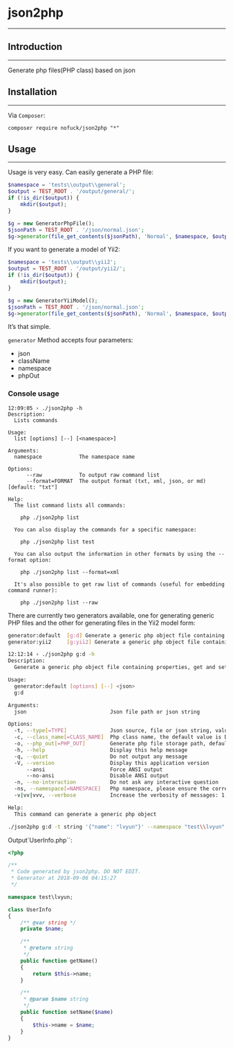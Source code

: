 # json2php
---------------

## Introduction
---------------
Generate php files(PHP class) based on json

## Installation
---------------
Via `Composer`:
```shell
composer require nofuck/json2php "*"
```

## Usage
---------------
Usage is very easy. Can easily generate a PHP file:
```php
$namespace = 'tests\\output\\general';
$output = TEST_ROOT . '/output/general/';
if (!is_dir($output)) {
    mkdir($output);
}

$g = new GeneratorPhpFile();
$jsonPath = TEST_ROOT . '/json/normal.json';
$g->generator(file_get_contents($jsonPath), 'Normal', $namespace, $output);
```

If you want to generate a model of Yii2:
```php
$namespace = 'tests\\output\\yii2';
$output = TEST_ROOT . '/output/yii2/';
if (!is_dir($output)) {
    mkdir($output);
}

$g = new GeneratorYiiModel();
$jsonPath = TEST_ROOT . '/json/normal.json';
$g->generator(file_get_contents($jsonPath), 'Normal', $namespace, $output);
```

It’s that simple.

`generator` Method accepts four parameters:
- json 
- className
- namespace
- phpOut

### Console usage
```shell
12:09:05 › ./json2php -h
Description:
  Lists commands

Usage:
  list [options] [--] [<namespace>]

Arguments:
  namespace            The namespace name

Options:
      --raw            To output raw command list
      --format=FORMAT  The output format (txt, xml, json, or md) [default: "txt"]

Help:
  The list command lists all commands:

    php ./json2php list

  You can also display the commands for a specific namespace:

    php ./json2php list test

  You can also output the information in other formats by using the --format option:

    php ./json2php list --format=xml

  It's also possible to get raw list of commands (useful for embedding command runner):

    php ./json2php list --raw
```

There are currently two generators available, one for generating generic PHP files and the other for generating files in the Yii2 model form:
```bash
generator:default  [g:d] Generate a generic php object file containing properties, get and set methods
generator:yii2     [g:yii2] Generate a generic php object file containing properties, get and set methods
```

```bash
12:12:14 › ./json2php g:d -h
Description:
  Generate a generic php object file containing properties, get and set methods

Usage:
  generator:default [options] [--] <json>
  g:d

Arguments:
  json                           Json file path or json string

Options:
  -t, --type[=TYPE]              Json source, file or json string, value in [file | string] [default: "file"]
  -c, --class_name[=CLASS_NAME]  Php class name, the default value is Default [default: "Generator1536207140"]
  -o, --php_out[=PHP_OUT]        Generate php file storage path, default to current directory [default: "./"]
  -h, --help                     Display this help message
  -q, --quiet                    Do not output any message
  -V, --version                  Display this application version
      --ansi                     Force ANSI output
      --no-ansi                  Disable ANSI output
  -n, --no-interaction           Do not ask any interactive question
  -ns, --namespace[=NAMESPACE]   Php namespace, please ensure the correctness of the input namespace
  -v|vv|vvv, --verbose           Increase the verbosity of messages: 1 for normal output, 2 for more verbose output and 3 for debug

Help:
  This command can generate a generic php object
```

```bash
./json2php g:d -t string '{"name": "lvyun"}' --namespace "test\\lvyun" -c UserInfo -o .
```

Output`UserInfo.php``:
```php
<?php

/**
 * Code generated by json2php. DO NOT EDIT.
 * Generator at 2018-09-06 04:15:27
 */

namespace test\lvyun;

class UserInfo
{
    /** @var string */
    private $name;

    /**
     * @return string
     */
    public function getName()
    {
        return $this->name;
    }

    /**
     * @param $name string
     */
    public function setName($name)
    {
        $this->name = $name;
    }
}

```